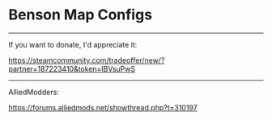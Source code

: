 # Benson Map Configs
--------------------

If you want to donate, I'd appreciate it:

https://steamcommunity.com/tradeoffer/new/?partner=187223410&token=lBVsuPwS

--------------------

AlliedModders:

https://forums.alliedmods.net/showthread.php?t=310197
